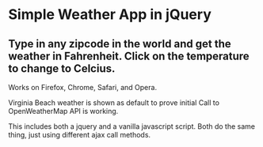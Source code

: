 <h1>Simple Weather App in jQuery</h1>
<h2>Type in any zipcode in the world and get the weather in Fahrenheit. Click on the temperature to change to Celcius.</h2>
</h2>Works on Firefox, Chrome, Safari, and Opera.</h2>

Virginia Beach weather is shown as default to prove initial Call to OpenWeatherMap API is working.

This includes both a jquery and a vanilla javascript script. Both do the same thing, just using different ajax call methods.

